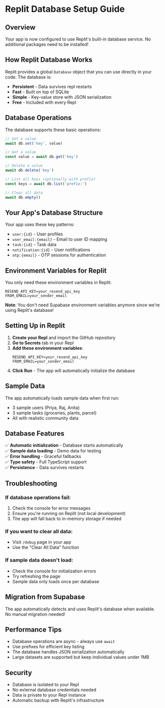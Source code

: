 # Replit Database Setup Guide

## Overview

Your app is now configured to use Replit's built-in database service. No additional packages need to be installed!

## How Replit Database Works

Replit provides a global `Database` object that you can use directly in your code. The database is:
- **Persistent** - Data survives repl restarts
- **Fast** - Built on top of SQLite
- **Simple** - Key-value store with JSON serialization
- **Free** - Included with every Repl

## Database Operations

The database supports these basic operations:

```javascript
// Set a value
await db.set('key', value)

// Get a value
const value = await db.get('key')

// Delete a value
await db.delete('key')

// List all keys (optionally with prefix)
const keys = await db.list('prefix:')

// Clear all data
await db.empty()
```

## Your App's Database Structure

Your app uses these key patterns:

- `user:{id}` - User profiles
- `user_email:{email}` - Email to user ID mapping
- `task:{id}` - Task data
- `notification:{id}` - User notifications
- `otp:{email}` - OTP sessions for authentication

## Environment Variables for Replit

You only need these environment variables in Replit:

```
RESEND_API_KEY=your_resend_api_key
FROM_EMAIL=your_sender_email
```

**Note**: You don't need Supabase environment variables anymore since we're using Replit's database!

## Setting Up in Replit

1. **Create your Repl** and import the GitHub repository
2. **Go to Secrets** tab in your Repl
3. **Add these environment variables**:
   ```
   RESEND_API_KEY=your_resend_api_key
   FROM_EMAIL=your_sender_email
   ```
4. **Click Run** - The app will automatically initialize the database

## Sample Data

The app automatically loads sample data when first run:
- 3 sample users (Priya, Raj, Anita)
- 3 sample tasks (groceries, plants, parcel)
- All with realistic community data

## Database Features

✅ **Automatic initialization** - Database starts automatically  
✅ **Sample data loading** - Demo data for testing  
✅ **Error handling** - Graceful fallbacks  
✅ **Type safety** - Full TypeScript support  
✅ **Persistence** - Data survives restarts  

## Troubleshooting

### If database operations fail:
1. Check the console for error messages
2. Ensure you're running on Replit (not local development)
3. The app will fall back to in-memory storage if needed

### If you want to clear all data:
- Visit `/debug` page in your app
- Use the "Clear All Data" function

### If sample data doesn't load:
- Check the console for initialization errors
- Try refreshing the page
- Sample data only loads once per database

## Migration from Supabase

The app automatically detects and uses Replit's database when available. No manual migration needed!

## Performance Tips

- Database operations are async - always use `await`
- Use prefixes for efficient key listing
- The database handles JSON serialization automatically
- Large datasets are supported but keep individual values under 1MB

## Security

- Database is isolated to your Repl
- No external database credentials needed
- Data is private to your Repl instance
- Automatic backup with Replit's infrastructure 